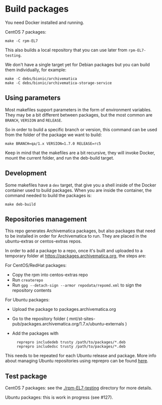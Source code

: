 # Build packages

You need Docker installed and running.

CentOS 7 packages:

    make -C rpm-EL7

This also builds a local repository that you can use later from `rpm-EL7-testing`.

We don't have a single target yet for Debian packages but you can build them
individually, for example:

    make -C debs/bionic/archivematica
    make -C debs/bionic/archivematica-storage-service

## Using parameters

Most makefiles support parameters in the form of environment variables. They
may be a bit different between packages, but the most common are `BRANCH`,
`VERSION` and `RELEASE`.

So in order to build a specific branch or version, this command can be used from
the folder of the package we want to build:

    make BRANCH=qa/1.x VERSION=1.7.0 RELEASE=rc5

Keep in mind that the makefiles are a bit recursive, they will invoke Docker,
mount the current folder, and run the deb-build target.

## Development

Some makefiles have a `dev` target, that give you a shell inside of the Docker
container used to build packages. When you are inside the container, the command
needed to build the packages is:

    make deb-build

## Repositories management

This repo generates Archivematica packages, but also packages that need to be
installed in order for Archivematica to run. They are placed in the
ubuntu-extras or centos-extras repos.

In order to add a package to a repo, once it's built and uploaded to a temporary
folder at <https://packages.archivematica.org>, the steps are:

For CentOS/RedHat packages:

- Copy the rpm into centos-extras repo
- Run `createrepo`
- Run `gpg --detach-sign --armor repodata/repomd.xml` to sign the
repository contents

For Ubuntu packages:

- Upload the package to packages.archivematica.org
- Go to the repository folder
( mnt/st-sites-pub/packages.archivematica.org/1.7.x/ubuntu-externals )
- Add the packages with

        reprepro includedeb trusty /path/to/packages/*.deb
        reprepro includedsc trusty /path/to/packages/*.deb

This needs to be repeated for each Ubuntu release and package. More info about
managing Ubuntu repositories using reprepro can be found
[here](https://wiki.archivematica.org/Release_Process#Build_deb.2Frpm_packages).

## Test package

CentOS 7 packages: see the [./rpm-EL7-testing](rpm-EL7-testing) directory for more
details.

Ubuntu packages: this is work in progress (see #127).

